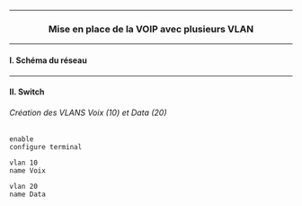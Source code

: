 ------------------------------------------------------------------------------------------------------------------------------------------------------------------------------------------------
### <p align='center'> Mise en place de la VOIP avec plusieurs VLAN</p>

------------------------------------------------------------------------------------------------------------------------------------------------------------------------------------------------
#### I. Schéma du réseau


------------------------------------------------------------------------------------------------------------------------------------------------------------------------------------------------
#### II. Switch
###### Création des VLANS Voix (10) et Data (20) 
```
enable
configure terminal

vlan 10
name Voix

vlan 20
name Data
```
